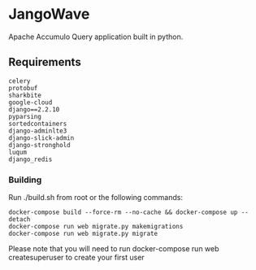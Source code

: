 # JangoWave
Apache Accumulo Query application built in python. 

## Requirements

    celery
    protobuf
    sharkbite
    google-cloud
    django==2.2.10
    pyparsing
    sortedcontainers
    django-adminlte3
    django-slick-admin
    django-stronghold
    luqum
    django_redis

### Building

Run ./build.sh from root or the following commands:

    docker-compose build --force-rm --no-cache && docker-compose up --detach
    docker-compose run web migrate.py makemigrations
    docker-compose run web migrate.py migrate

Please note that you will need to run docker-compose run web createsuperuser to create your first
user